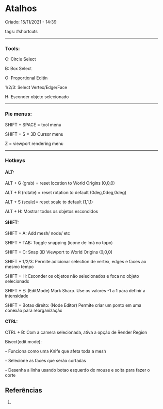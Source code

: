 # Atalhos
Criado: 15/11/2021 - 14:39

tags: #shortcuts 

---

### Tools:

C: Circle Select

B: Box Select

O: Proportional Editin

1/2/3: Select Vertex/Edge/Face

H: Esconder objeto selecionado

---

### Pie menus:

SHIFT + SPACE = tool menu

SHIFT + S = 3D Cursor menu

Z = viewport rendering menu

---

### Hotkeys

#### ALT:

ALT + G (grab) = reset location to World Origins (0,0,0)

ALT + R (rotate) = reset rotation to default (0deg,0deg,0deg)

ALT + S (scale)= reset scale to default (1,1,1)

ALT + H: Mostrar todos os objetos escondidos

#### SHIFT:

SHIFT + A: Add mesh/ node/ etc

SHIFT + TAB: Toggle snapping (icone de ímã no topo)

SHIFT + C: Snap 3D Viewport to World Origins (0,0,0)

SHIFT + 1/2/3: Permite adicionar selection de vertex, edges e faces ao mesmo tempo

SHIFT + H: Esconder os objetos não selecionados e foca no objeto selecionado

SHIFT + E: (EditMode) Mark Sharp. Use os valores -1 a 1 para definir a intensidade 

SHIFT + Botao direito: (Node Editor) Permite criar um ponto em uma conexão para reorganização

#### CTRL:

CTRL + B: Com a camera selecionada, ativa a opção de Render Region

Bisect(edit mode):

\- Funciona como uma Knife que afeta toda a mesh

\- Selecione as faces que serão cortadas

\- Desenha a linha usando botao esquerdo do mouse e solta para fazer o corte

## Referências
1.







